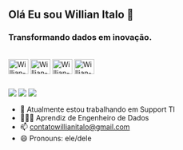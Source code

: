 ## Olá Eu sou Willian Italo 🤖
### Transformando dados em inovação.

<div style="display: inline_block"><br>
  <img align="center" alt="Willian-Python" height="30" width="40" src="https://icongr.am/devicon/python-original.svg?size=100&color=currentColor">
  <img align="center" alt="Willian-Java" height="30" width="40" src="https://icongr.am/devicon/c-original.svg?size=128&color=currentColor">
  <img align="center" alt="Willian-MySQL" height="30" width="40" src="https://icongr.am/devicon/mysql-original-wordmark.svg?size=100&color=ffffff">
  <img align="center" alt="Willian-MongoDB" height="30" width="40" src="https://icongr.am/devicon/mongodb-original-wordmark.svg?size=100&color=ffffff">
  
</div>
  
  ##
 
<div> 
    <a href="https://www.linkedin.com/in/willian-italo-219802159/" target="_blank"><img src="https://img.shields.io/badge/-LinkedIn-%230077B5?style=for-the-badge&logo=linkedin&logoColor=white" target="_blank"></a> 
  <a href="https://www.instagram.com/obecowill/" target="_blank"><img src="https://img.shields.io/badge/-Instagram-%23E4405F?style=for-the-badge&logo=instagram&logoColor=white" target="_blank"></a>
  <a href = "mailto:contatowillianitalo@gmail.com"><img src="https://img.shields.io/badge/-Gmail-%23333?style=for-the-badge&logo=gmail&logoColor=white" target="_blank"></a>

</div>


- 🔭 Atualmente estou trabalhando em Support TI
- 👨🏽‍💻 Aprendiz de Engenheiro de Dados 
- 📫 contatowillianitalo@gmail.com
- 😄 Pronouns: ele/dele

